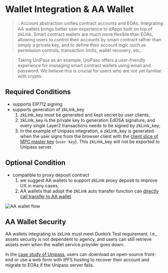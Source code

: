 # Wallet Integration & AA Wallet

> 💡Account abstraction unifies contract accounts and EOAs. Integrating AA wallets brings better user experience to dApps built on top of zkLink. Smart contract wallets are much more flexible than EOAs, allowing users to control their accounts by smart contract rather than simply a private key, and to define their account logic such as permission controls, transaction limits, wallet recovery, etc,.

> Taking UniPass as an example, UniPass offers a user-friendly experience for managing smart contract wallets using email and password. We believe this is crucial for users who are not yet familiar with crypto.

## Required Conditions

* supports EIP712 signing
* supports generation of zkLink\_key
  1. zkLink\_key must be generated and kept secret by user clients;
  2. zkLink\_key is the private key to generation EdDSA signature, and every single Layer2 transactions needs to be signed by zkLink\_key;
  3. In the example of Unipass integration, a zkLink\_key is generated when the user signs from the browser client with the [client slice of MPC master key](https://docs.wallet.unipass.id/architecture/master-key) (`user key`). This zkLink\_key will not be exported to Unipass server.

## Optional Condition

* compatible to proxy deposit contract
  1. we suggest AA wallets to support zkLink proxy deposit to improve UX in many cases;
  2. AA wallets that adopt the zkLink auto transfer function can [directly call transfer to AA wallet](../docs/streamline/deposit/#example-1).

![AA wallet flow](../img/AA\_flow.png)

## AA Wallet Security

AA wallets integrating to zkLink must meet Dunkirk Test requirement, i.e., assets security is not dependent to agency, and users can still retrieve assets even when the wallet service provider goes down.

In the [case study of Unipass](https://docs.wallet.unipass.id/architecture/email-on-chain-verification), users can download an open-source front-end or use a web form with IPFS hosting to recover their account and migrate to EOAs if the Unipass server fails.

